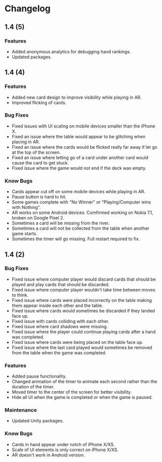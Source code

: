 # Changelog

## 1.4 (5)

### Features

-   Added anonymous analytics for debugging hand rankings.
-   Updated packages.

## 1.4 (4)

### Features

-   Added new card design to improve visibility while playing in AR.
-   Improved flicking of cards.

### Bug Fixes

-   Fixed issues with UI scaling on mobile devices smaller than the iPhone X.
-   Fixed an issue where the table would appear to be glitching when placing in AR.
-   Fixed an issue where the cards would be flicked really far away if let go at the top of the screen.
-   Fixed an issue where letting go of a card under another card would cause the card to get stuck.
-   Fixed issue where the game would not end if the deck was empty.

### Know Bugs

-   Cards appear cut off on some mobile devices while playing in AR.
-   Pause button is hard to hit.
-   Some games complete with "No Winner" or "Playing/Computer wins with Nothing".
-   AR works on some Android devices. Comfirmed working on Nokia 7.1, broken on Google Pixel 2.
-   Sometimes a card will be missing from the river.
-   Sometimes a card will not be collected from the table when another game starts.
-   Sometimes the timer will go missing. Full restart required to fix.

## 1.4 (2)

### Bug Fixes

-   Fixed issue where computer player would discard cards that should be played and play cards that should be discarded.
-   Fixed issue where computer player wouldn't take time between moves to think.
-   Fixed issue where cards were placed incorrectly on the table making them appear inside each other and the table.
-   Fixed issue where cards would sometimes be discarded if they landed face up.
-   Fixed issue with cards colliding with each other.
-   Fixed issue where card shadows were missing.
-   Fixed issue where the player could continue playing cards after a hand was completed.
-   Fixed issue where cards were being placed on the table face up.
-   Fixed issue where the last card played would sometimes be removed from the table when the game was completed.

### Features

-   Added pause functionality.
-   Changed animation of the timer to animate each second rather than the duration of the timer.
-   Moved timer to the center of the screen for better visibility.
-   Hide all UI when the game is completed or when the game is paused.

### Maintenance

-   Updated Unity packages.

### Know Bugs

-   Cards in hand appear under notch of iPhone X/XS.
-   Scale of UI elements is only correct on iPhone X/XS.
-   AR doesn't work in Android version.
